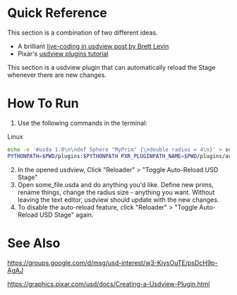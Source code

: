 # Quick Reference

This section is a combination of two different ideas.
- A brilliant [live-coding in usdview post by Brett Levin](https://groups.google.com/d/msg/usd-interest/w3-KivsOuTE/psDcH9p-AgAJ)
- Pixar's [usdview plugins tutorial](https://graphics.pixar.com/usd/docs/Creating-a-Usdview-Plugin.html)

This section is a usdview plugin that can automatically reload the Stage
whenever there are new changes.


# How To Run
1. Use the following commands in the terminal:

Linux
```bash
echo -e '#usda 1.0\n\ndef Sphere "MyPrim" {\ndouble radius = 4\n}' > some_file.usda
PYTHONPATH=$PWD/plugins:$PYTHONPATH PXR_PLUGINPATH_NAME=$PWD/plugins/auto_reloader:$PXR_PLUGINPATH_NAME usdview some_file.usda
```

2. In the opened usdview, Click "Reloader" > "Toggle Auto-Reload USD
Stage"
3. Open some_file.usda and do anything you'd like. Define new prims,
rename things, change the radius size - anything you want. Without
leaving the text editor, usdview should update with the new changes.
4. To disable the auto-reload feature, click "Reloader" > "Toggle
Auto-Reload USD Stage" again.


# See Also
https://groups.google.com/d/msg/usd-interest/w3-KivsOuTE/psDcH9p-AgAJ

https://graphics.pixar.com/usd/docs/Creating-a-Usdview-Plugin.html
